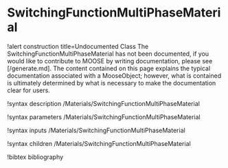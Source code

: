 <!-- MOOSE Documentation Stub: Remove this when content is added. -->

# SwitchingFunctionMultiPhaseMaterial

!alert construction title=Undocumented Class
The SwitchingFunctionMultiPhaseMaterial has not been documented, if you would like to contribute to MOOSE by
writing documentation, please see [/generate.md]. The content contained on this page explains
the typical documentation associated with a MooseObject; however, what is contained is ultimately
determined by what is necessary to make the documentation clear for users.

!syntax description /Materials/SwitchingFunctionMultiPhaseMaterial

!syntax parameters /Materials/SwitchingFunctionMultiPhaseMaterial

!syntax inputs /Materials/SwitchingFunctionMultiPhaseMaterial

!syntax children /Materials/SwitchingFunctionMultiPhaseMaterial

!bibtex bibliography
